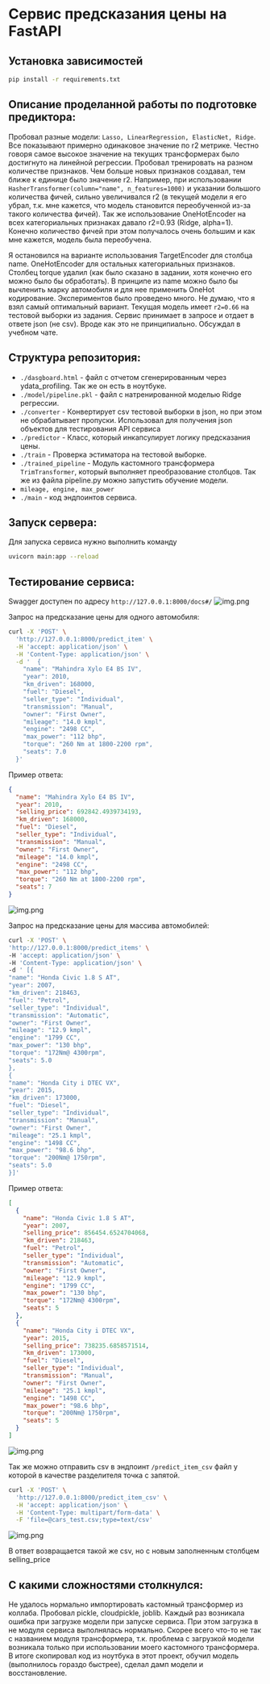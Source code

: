 # Сервис предсказания цены на FastAPI

## Установка зависимостей

```bash
pip install -r requirements.txt
```

## Описание проделанной работы по подготовке предиктора:

Пробовал разные модели: `Lasso, LinearRegression, ElasticNet, Ridge`.
Все показывают примерно одинаковое значение по r2 метрике. Честно говоря самое высокое значение на текущих трансформерах
было достигнуто на линейной регрессии.
Пробовал тренировать на разном количестве признаков.
Чем больше новых признаков создавал, тем ближе к единице было значение r2.
Например, при использовании `HasherTransformer(column="name", n_features=1000)` и указании большого количества фичей,
сильно увеличивался r2 (в текущей модели я его убрал, т.к. мне кажется, что модель становится переобученной из-за такого
количества фичей).
Так же использование OneHotEncoder на всех категориальных признаках давало r2=0.93 (Ridge, alpha=1). Конечно количество
фичей при этом получалось очень большим и как мне кажется, модель была переобучена.

Я остановился на варианте использования TargetEncoder для столбца name. OneHotEncoder для остальных категориальных
признаков.
Столбец torque удалил (как было сказано в задании, хотя конечно его можно было бы обработать).
В принципе из name можно было бы вычленить марку автомобиля и для нее применить OneHot кодирование.
Экспериментов было проведено много. Не думаю, что я взял самый оптимальный вариант. Текущая модель имеет `r2=0.66` на
тестовой выборки из задания.
Сервис принимает в запросе и отдает в ответе json (не csv). Вроде как это не принципиально. Обсуждал в учебном чате.


## Структура репозитория:

* `./dasgboard.html` - файл с отчетом сгенерированным через ydata_profiling. Так же он есть в ноутбуке.
* `./model/pipeline.pkl` - файл с натренированной моделью Ridge регрессии.
* `./converter` - Конвертирует csv тестовой выборки в json, но при этом не обрабатывает пропуски. Использовал для
  получения json объектов для тестирования API сервиса
* `./predictor` - Класс, который инкапсулирует логику предсказания цены.
* `./train` - Проверка эстиматора на тестовой выборке.
* `./trained_pipeline` - Модуль кастомного трансформера `TrimTransformer`, который выполняет преобразование столбцов. Так же из файла pipeline.py можно запустить обучение модели.
* `mileage, engine, max_power`
* `./main` - код эндпоинтов сервиса.

## Запуск сервера:

Для запуска сервиса нужно выполнить команду

```bash
uvicorn main:app --reload 
```

## Тестирование сервиса:
Swagger доступен по адресу `http://127.0.0.1:8000/docs#/`
![img.png](screenshots/img.png)

Запрос на предсказание цены для одного автомобиля:

```bash
curl -X 'POST' \
  'http://127.0.0.1:8000/predict_item' \
  -H 'accept: application/json' \
  -H 'Content-Type: application/json' \
  -d '  {
    "name": "Mahindra Xylo E4 BS IV",
    "year": 2010,
    "km_driven": 168000,
    "fuel": "Diesel",
    "seller_type": "Individual",
    "transmission": "Manual",
    "owner": "First Owner",
    "mileage": "14.0 kmpl",
    "engine": "2498 CC",
    "max_power": "112 bhp",
    "torque": "260 Nm at 1800-2200 rpm",
    "seats": 7.0
  }'
```

Пример ответа:

```json
{
  "name": "Mahindra Xylo E4 BS IV",
  "year": 2010,
  "selling_price": 692842.4939734193,
  "km_driven": 168000,
  "fuel": "Diesel",
  "seller_type": "Individual",
  "transmission": "Manual",
  "owner": "First Owner",
  "mileage": "14.0 kmpl",
  "engine": "2498 CC",
  "max_power": "112 bhp",
  "torque": "260 Nm at 1800-2200 rpm",
  "seats": 7
}
```
![img.png](screenshots/img_r1.png)

Запрос на предсказание цены для массива автомобилей:

```bash
curl -X 'POST' \
'http://127.0.0.1:8000/predict_items' \
-H 'accept: application/json' \
-H 'Content-Type: application/json' \
-d ' [{
"name": "Honda Civic 1.8 S AT",
"year": 2007,
"km_driven": 218463,
"fuel": "Petrol",
"seller_type": "Individual",
"transmission": "Automatic",
"owner": "First Owner",
"mileage": "12.9 kmpl",
"engine": "1799 CC",
"max_power": "130 bhp",
"torque": "172Nm@ 4300rpm",
"seats": 5.0
},
{
"name": "Honda City i DTEC VX",
"year": 2015,
"km_driven": 173000,
"fuel": "Diesel",
"seller_type": "Individual",
"transmission": "Manual",
"owner": "First Owner",
"mileage": "25.1 kmpl",
"engine": "1498 CC",
"max_power": "98.6 bhp",
"torque": "200Nm@ 1750rpm",
"seats": 5.0
}]'
```

Пример ответа:

```json
[
  {
    "name": "Honda Civic 1.8 S AT",
    "year": 2007,
    "selling_price": 856454.6524704068,
    "km_driven": 218463,
    "fuel": "Petrol",
    "seller_type": "Individual",
    "transmission": "Automatic",
    "owner": "First Owner",
    "mileage": "12.9 kmpl",
    "engine": "1799 CC",
    "max_power": "130 bhp",
    "torque": "172Nm@ 4300rpm",
    "seats": 5
  },
  {
    "name": "Honda City i DTEC VX",
    "year": 2015,
    "selling_price": 738235.6858571514,
    "km_driven": 173000,
    "fuel": "Diesel",
    "seller_type": "Individual",
    "transmission": "Manual",
    "owner": "First Owner",
    "mileage": "25.1 kmpl",
    "engine": "1498 CC",
    "max_power": "98.6 bhp",
    "torque": "200Nm@ 1750rpm",
    "seats": 5
  }
]
```
![img.png](screenshots/img_r2.png)

Так же можно отправить csv в эндпоинт `/predict_item_csv` файл у которой в качестве разделителя точка с запятой.

```bash
curl -X 'POST' \
  'http://127.0.0.1:8000/predict_item_csv' \
  -H 'accept: application/json' \
  -H 'Content-Type: multipart/form-data' \
  -F 'file=@cars_test.csv;type=text/csv'
```
![img.png](screenshots/img_4.png)

В ответ возвращается такой же csv, но с новым заполненным столбцем selling_price

## С какими сложностями столкнулся:
Не удалось нормально импортировать кастомный трансформер из коллаба. Пробовал pickle, cloudpickle, joblib. 
Каждый раз возникала ошибка при загрузке модели при запуске сервиса. При этом загрузка в не модуля сервиса выполнялась нормально. 
Скорее всего что-то не так с названием модуля трансформера, т.к. проблема 
с загрузкой модели возникала только при использовании моего кастомного трансформера.
В итоге скопировал код из ноутбука в этот проект, обучил модель (выполнилось гораздо быстрее), сделал дамп модели и восстановление.